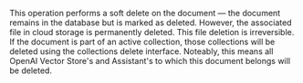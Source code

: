 This operation performs a soft delete on the document — the document remains in the database but is marked as deleted. However, the associated file in cloud storage is permanently deleted. This file deletion is irreversible.
If the document is part of an active collection, those collections
will be deleted using the collections delete interface. Noteably, this
means all OpenAI Vector Store's and Assistant's to which this document
belongs will be deleted.
